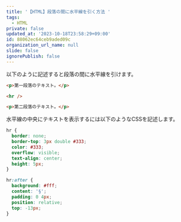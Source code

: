 ```yaml
---
title: '【HTML】段落の間に水平線を引く方法 '
tags:
  - HTML
private: false
updated_at: '2023-10-18T23:58:29+09:00'
id: 88062ec64ceb9aded09c
organization_url_name: null
slide: false
ignorePublish: false
---
```

以下のように記述すると段落の間に水平線を引けます。

```html
<p>第一段落のテキスト。</p>

<hr />

<p>第二段落のテキスト。</p>
```

水平線の中央にテキストを表示するには以下のようなCSSを記述します。

```css
hr {
  border: none;
  border-top: 3px double #333;
  color: #333;
  overflow: visible;
  text-align: center;
  height: 5px;
}

hr:after {
  background: #fff;
  content: '§';
  padding: 0 4px;
  position: relative;
  top: -13px;
}
```
